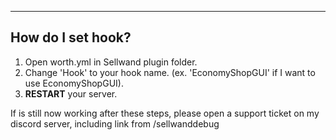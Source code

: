 ---
## How do I set hook?
1. Open worth.yml in Sellwand plugin folder.
2. Change 'Hook' to your hook name. (ex. 'EconomyShopGUI' if I want to use EconomyShopGUI).
3. **RESTART** your server.

If is still now working after these steps, please open a support ticket on my discord server, including
link from /sellwanddebug